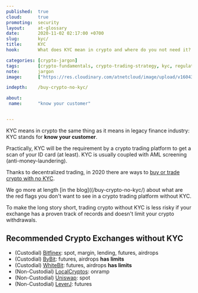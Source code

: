 ```yaml
---
published:  true
cloud:      true
promoting:  security
layout:     at-glossary
date:       2020-11-02 02:17:00 +0700
slug:       kyc/
title:      KYC
hook:       What does KYC mean in crypto and where do you not need it?

categories: [crypto-jargon]
tags:       [crypto-fundamentals, crypto-trading-strategy, kyc, regulations]
note:       jargon
image:      ["https://res.cloudinary.com/atnetcloud/image/upload/v1604300612/atnet/_glossary/pexels-mabel-amber-129571_jg4qnn.jpg"]

indepth:    /buy-crypto-no-kyc/

about:
 name:      "know your customer"


---
```



KYC means in crypto the same thing as it means in legacy finance industry: KYC stands for **know your customer**.

Practically, KYC will be the requirement by a crypto trading platform to get a scan of your ID card (at least). KYC is usually coupled with AML screening (anti-money-laundering).

Thanks to decentralized trading, in 2020 there are ways to [buy or trade crypto with no KYC](/buy-crypto-no-kyc/).

<!--more-->

We go more at length [in the blog]((/buy-crypto-no-kyc/) about what are the red flags you don't want to see in a crypto trading platform without KYC.

To make the long story short, trading crypto without KYC is less risky if your exchange has a proven track of records and doesn't limit your crypto withdrawals.

## Recommended Crypto Exchanges without KYC

* (Custodial) [Bitfinex](http://bit.ly/at-bfx-banner2020): spot, margin, lending, futures, airdrops
* (Custodial) [ByBit](http://bit.ly/at-bybit-2020-drops): futures, airdrops **has limits**
* (Custodial) [WhiteBit](https://bit.ly/3kwUh2k): futures, airdrops **has limits**
* (Non-Custodial) [LocalCryptos](http://bit.ly/localcryptos): onramp
* (Non-Custodial) [Uniswap](https://uniswap.org): spot
* (Non-Custodial) [LeverJ](/leverj/): futures

